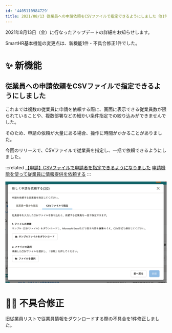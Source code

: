 ```yaml
---
id: '4405110984729'
title: 2021/08/13 従業員への申請依頼をCSVファイルで指定できるようにしました 他1件
---
```

2021年8月13日（金）に行なったアップデートの詳細をお知らせします。

SmartHR基本機能の変更点は、新機能1件・不具合修正1件でした。

# ✨ 新機能

## 従業員への申請依頼をCSVファイルで指定できるようにしました

これまでは複数の従業員に申請を依頼する際に、画面に表示できる従業員数が限られていることや、複数部署などの細かい条件指定での絞り込みができませんでした。

そのため、申請の依頼が大量にある場合、操作に時間がかかることがありました。

今回のリリースで、CSVファイルで従業員を指定し、一括で依頼できるようにしました。

:::related
[【申請】CSVファイルで申請者を指定できるようになりました](https://smarthr.jp/update/27448)
[申請機能を使って従業員に情報提供を依頼する](https://knowledge.smarthr.jp/hc/ja/articles/360026103874)
:::

![](./__________2021-08-17_11_26_14.png)

# 👨‍⚕️ 不具合修正

旧従業員リストで従業員情報をダウンロードする際の不具合を1件修正しました。
